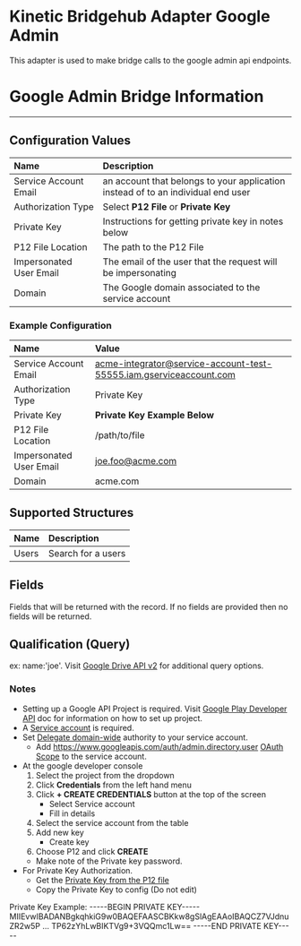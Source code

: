 # Kinetic Bridgehub Adapter Google Admin
This adapter is used to make bridge calls to the google admin api endpoints.

# Google Admin Bridge Information
---
## Configuration Values
| Name                      | Description |
| :------------------------ | :------------------------- |
| Service Account Email     | an account that belongs to your application instead of to an individual end user |
| Authorization Type        | Select __P12 File__ or __Private Key__ |
| Private Key               | Instructions for getting private key in notes below |
| P12 File Location         | The path to the P12 File |
| Impersonated User Email   | The email of the user that the request will be impersonating |
| Domain                    | The Google domain associated to the service account |

### Example Configuration
| Name                      | Value |
| :------------------------ | :------------------------- |
| Service Account Email     | acme-integrator@service-account-test-55555.iam.gserviceaccount.com |
| Authorization Type        | Private Key |
| Private Key               | **Private Key Example Below** |
| P12 File Location         | /path/to/file |
| Impersonated User Email   | joe.foo@acme.com |
| Domain                    | acme.com |

## Supported Structures
| Name                      | Description |
| :------------------------ | :------------------------- |
| Users                     | Search for a users |

## Fields
Fields that will be returned with the record.  If no fields are provided then no fields will be returned.

## Qualification (Query)
ex: name:'joe'.  Visit [Google Drive API v2](https://developers.google.com/admin-sdk/directory/v1/guides/search-users#examples) for additional query options.

### Notes
* Setting up a Google API Project is required.  Visit [Google Play Developer API](https://developers.google.com/android-publisher/getting_started) doc for information on how to set up project.
* A [Service account](https://developers.google.com/android-publisher/getting_started#using_a_service_account) is required.
* Set [Delegate domain-wide](https://developers.google.com/admin-sdk/directory/v1/guides/delegation#delegate_domain-wide_authority_to_your_service_account) authority to your service account.
    * Add https://www.googleapis.com/auth/admin.directory.user [OAuth Scope](https://developers.google.com/identity/protocols/oauth2/scopes) to the service account.
* At the google developer console
    1. Select the project from the dropdown
    2. Click **Credentials** from the left hand menu
    3. Click __+ CREATE CREDENTIALS__ button at the top of the screen
        * Select Service account
        * Fill in details
    4. Select the service account from the table
    5. Add new key
        * Create key
    6. Choose P12 and click __CREATE__
    * Make note of the Private key password.
* For Private Key Authorization. 
    * Get the [Private Key from the P12 file](https://www.ssl.com/how-to/export-certificates-private-key-from-pkcs12-file-with-openssl/)
    * Copy the Private Key to config (Do not edit)

Private Key Example:
-----BEGIN PRIVATE KEY-----
MIIEvwIBADANBgkqhkiG9w0BAQEFAASCBKkw8gSlAgEAAoIBAQCZ7VJdnuZR2w5P
...
TP62zYhLwBIKTVg9+3VQQmc1Lw==
-----END PRIVATE KEY-----